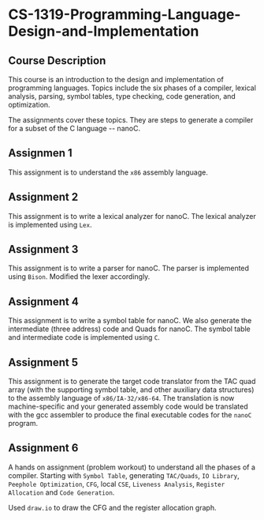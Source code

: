 # CS-1319-Programming-Language-Design-and-Implementation

## Course Description
This course is an introduction to the design and implementation of programming languages. Topics include the six phases of a compiler, lexical analysis, parsing, symbol tables, type checking, code generation, and optimization.

The assignments cover these topics. They are steps to generate a compiler for a subset of the C language -- nanoC.

## Assignmen 1
This assignment is to understand the ```x86``` assembly language.

## Assignment 2
This assignment is to write a lexical analyzer for nanoC. The lexical analyzer is implemented using ```Lex```.

## Assignment 3
This assignment is to write a parser for nanoC. The parser is implemented using ```Bison```. Modified the lexer accordingly.

## Assignment 4
This assignment is to write a symbol table for nanoC. We also generate the intermediate (three address) code and Quads for nanoC. The symbol table and intermediate code is implemented using ```C```.

## Assignment 5
This assignment is to generate the target code translator from the TAC quad array (with the supporting symbol table, and other auxiliary data structures) to the assembly language of ```x86/IA-32/x86-64```. The translation is now machine-specific and your generated assembly code would be translated with the gcc assembler to produce the final executable codes for the ```nanoC``` program.

## Assignment 6
A hands on assignment (problem workout) to understand all the phases of a compiler. Starting with ```Symbol Table```, generating ```TAC/Quads```, ```IO Library```, ```Peephole Optimization```, ```CFG```, local ```CSE```, ```Liveness Analysis```, ```Register Allocation``` and ```Code Generation```.

Used ```draw.io``` to draw the CFG and the register allocation graph.